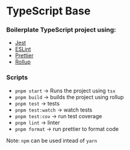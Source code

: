 # TypeScript Base

### Boilerplate TypeScript project using:
- [Jest](https://github.com/facebook/jest)
- [ESLint](https://github.com/eslint/eslint)
- [Prettier](https://github.com/prettier/prettier)
- [Rollup](https://github.com/rollup/rollup)


### Scripts
- `pnpm start` -> Runs the project using `tsx`
- `pnpm build` -> builds the project using rollup
- `pnpm test` -> tests
- `pnpm test:watch` -> watch tests
- `pnpm test:cov` -> run test coverage
- `pnpm lint` -> linter
- `pnpm format` -> run prettier to format code


Note: `npm` can be used intead of `yarn`